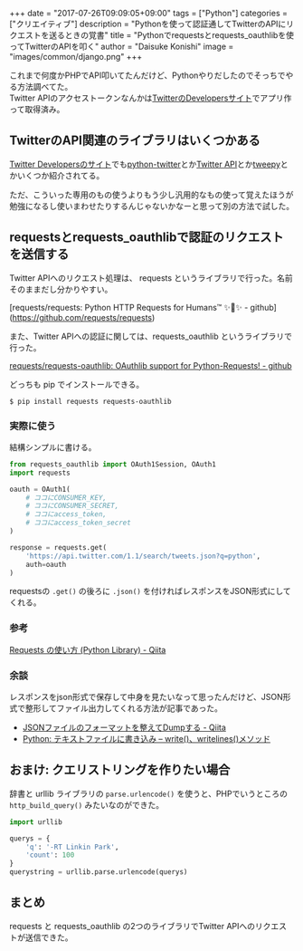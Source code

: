 +++
date = "2017-07-26T09:09:05+09:00"
tags = ["Python"]
categories = ["クリエイティブ"]
description = "Pythonを使って認証通してTwitterのAPIにリクエストを送るときの覚書"
title = "Pythonでrequestsとrequests_oauthlibを使ってTwitterのAPIを叩く"
author = "Daisuke Konishi"
image = "images/common/django.png"
+++

これまで何度かPHPでAPI叩いてたんだけど、Pythonやりだしたのでそっちでやる方法調べてた。  
Twitter APIのアクセストークンなんかは[TwitterのDevelopersサイト](https://dev.twitter.com/index)でアプリ作って取得済み。

## TwitterのAPI関連のライブラリはいくつかある
[Twitter Developersのサイト](https://dev.twitter.com/resources/twitter-libraries)でも[python-twitter](https://code.google.com/archive/p/python-twitter/)とか[Twitter API](https://github.com/geduldig/TwitterAPI)とか[tweepy](https://github.com/tweepy/tweepy)とかいくつか紹介されてる。

ただ、こういった専用のもの使うよりもう少し汎用的なもの使って覚えたほうが勉強になるし使いまわせたりするんじゃないかなーと思って別の方法で試した。


## requestsとrequests_oauthlibで認証のリクエストを送信する

Twitter APIへのリクエスト処理は、 requests というライブラリで行った。名前そのままだし分かりやすい。

[requests/requests: Python HTTP Requests for Humans™ ✨🍰✨ - github] (https://github.com/requests/requests)

また、Twitter APIへの認証に関しては、requests_oauthlib というライブラリで行った。

[requests/requests-oauthlib: OAuthlib support for Python-Requests! - github](https://github.com/requests/requests-oauthlib)

どっちも pip でインストールできる。

```shell
$ pip install requests requests-oauthlib
```

### 実際に使う
結構シンプルに書ける。

```python
from requests_oauthlib import OAuth1Session, OAuth1
import requests

oauth = OAuth1(
    # ココにCONSUMER_KEY,
    # ココにCONSUMER_SECRET,
    # ココにaccess_token,
    # ココにaccess_token_secret
)

response = requests.get(
    'https://api.twitter.com/1.1/search/tweets.json?q=python',
    auth=oauth
)
```

requestsの ``.get()`` の後ろに ``.json()`` を付ければレスポンスをJSON形式にしてくれる。

### 参考
[Requests の使い方 (Python Library) - Qiita](http://qiita.com/sqrtxx/items/49beaa3795925e7de666)


### 余談
レスポンスをjson形式で保存して中身を見たいなって思ったんだけど、JSON形式で整形してファイル出力してくれる方法が記事であった。

- [JSONファイルのフォーマットを整えてDumpする - Qiita](http://qiita.com/Hyperion13fleet/items/7129623ab32bdcc6e203)
- [Python: テキストファイルに書き込み – write()、writelines()メソッド]( http://www.yukun.info/blog/2008/09/python-file-write-writelines.html)


## おまけ: クエリストリングを作りたい場合
辞書と urllib ライブラリの ``parse.urlencode()`` を使うと、PHPでいうところの ``http_build_query()`` みたいなのができた。

```python
import urllib

querys = {
    'q': '-RT Linkin Park',
    'count': 100
}
querystring = urllib.parse.urlencode(querys)
```

## まとめ
requests と requests_oauthlib の2つのライブラリでTwitter APIへのリクエストが送信できた。
